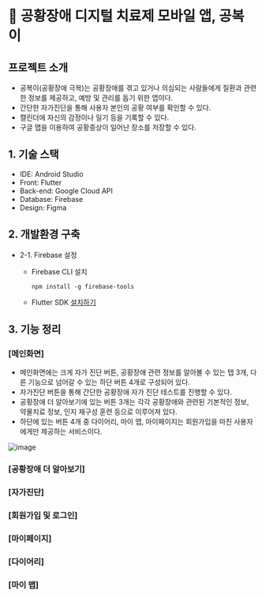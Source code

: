 # 💊 공황장애 디지털 치료제 모바일 앱, 공복이


## 프로젝트 소개
- 공복이(공황장애 극복)는 공황장애를 겪고 있거나 의심되는 사람들에게 질환과 관련한 정보를 제공하고, 예방 및 관리를 돕기 위한 앱이다.
- 간단한 자가진단을 통해 사용자 본인의 공황 여부를 확인할 수 있다.
- 캘린더에 자신의 감정이나 일기 등을 기록할 수 있다.
- 구글 맵을 이용하여 공황증상이 일어난 장소를 저장할 수 있다.


## 1. 기술 스택
- IDE: Android Studio
- Front: Flutter
- Back-end: Google Cloud API
- Database: Firebase
- Design: Figma


## 2. 개발환경 구축
* 2-1. Firebase 설정
    - Firebase CLI 설치
      
          npm install -g firebase-tools
      
    - Flutter SDK [설치하기](https://docs.flutter.dev/get-started/install)


## 3. 기능 정리
### [메인화면]
- 메인화면에는 크게 자가 진단 버튼, 공황장애 관련 정보를 알아볼 수 있는 탭 3개, 다른 기능으로 넘어갈 수 있는 하단 버튼 4개로 구성되어 있다.
- 자가진단 버튼을 통해 간단한 공황장애 자가 진단 테스트를 진행할 수 있다. 
- 공황장애 더 알아보기에 있는 버튼 3개는 각각 공황장애와 관련된 기본적인 정보, 약물치료 정보, 인지 재구성 훈련 등으로 이루어져 있다. 
- 하단에 있는 버튼 4개 중 다이어리, 마이 맵, 마이페이지는 회원가입을 마친 사용자에게만 제공하는 서비스이다.

![image](https://github.com/202110820/panic_project/assets/95207365/765879cd-bdd4-4b5b-b407-90da0c128e06)

### [공황장애 더 알아보기]


### [자가진단]


### [회원가입 및 로그인]


### [마이페이지]


### [다이어리]


### [마이 맵]


